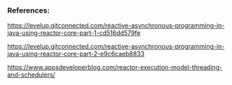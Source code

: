 ### References:

https://levelup.gitconnected.com/reactive-asynchronous-programming-in-java-using-reactor-core-part-1-cd516dd579fe

https://levelup.gitconnected.com/reactive-asynchronous-programming-in-java-using-reactor-core-part-2-e9c6caeb8833

https://www.appsdeveloperblog.com/reactor-execution-model-threading-and-schedulers/